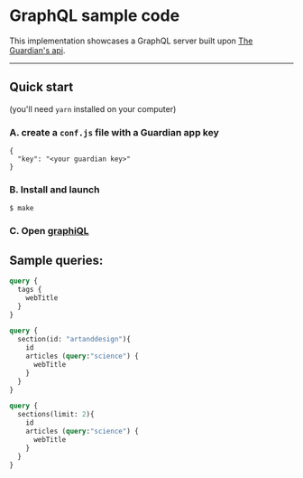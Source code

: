 # GraphQL sample code

This implementation showcases a GraphQL server built upon [The Guardian's api](http://open-platform.theguardian.com/).

---

## Quick start
(you'll need `yarn` installed on your computer)

### A. create a `conf.js` file with a Guardian app key

```
{
  "key": "<your guardian key>"
}
```

### B. Install and launch

```
$ make
```

### C. Open [graphiQL](http://localhost:3000/graphiql)

## Sample queries:

```graphql
query {
  tags {
    webTitle
  }
}
```

```graphql
query {
  section(id: "artanddesign"){
    id
    articles (query:"science") {
      webTitle
    }
  }
}
```

```graphql
query {
  sections(limit: 2){
    id
    articles (query:"science") {
      webTitle
    }
  }
}
```